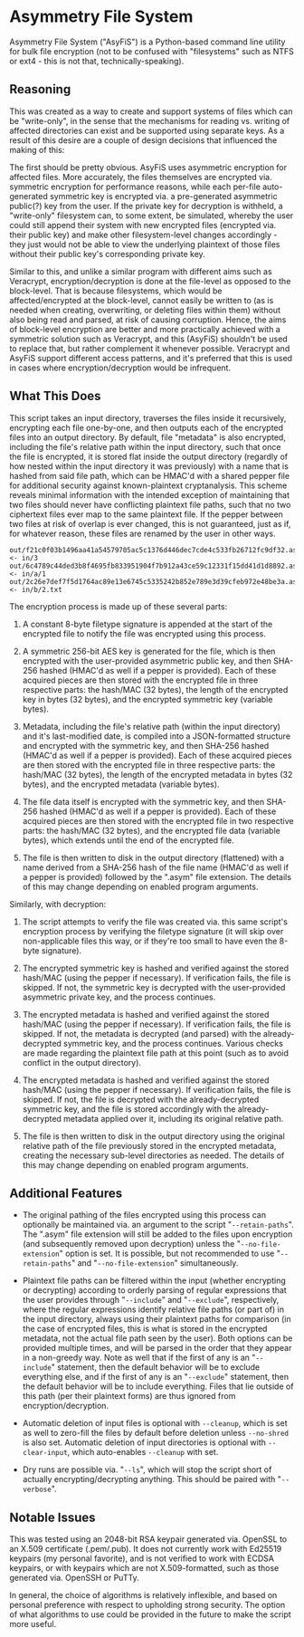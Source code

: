 # Asymmetry File System

Asymmetry File System ("AsyFiS") is a Python-based command line utility for bulk file encryption (not to be confused with "filesystems" such as NTFS or ext4 - this is not that, technically-speaking).

## Reasoning

This was created as a way to create and support systems of files which can be "write-only", in the sense that the mechanisms for reading vs. writing of affected directories can exist and be supported using separate keys. As a result of this desire are a couple of design decisions that influenced the making of this:

The first should be pretty obvious. AsyFiS uses asymmetric encryption for affected files. More accurately, the files themselves are encrypted via. symmetric encryption for performance reasons, while each per-file auto-generated symmetric key is encrypted via. a pre-generated asymmetric public(?) key from the user. If the private key for decryption is withheld, a "write-only" filesystem can, to some extent, be simulated, whereby the user could still append their system with new encrypted files (encrypted via. their public key) and make other filesystem-level changes accordingly - they just would not be able to view the underlying plaintext of those files without their public key's corresponding private key.

Similar to this, and unlike a similar program with different aims such as Veracrypt, encryption/decryption is done at the file-level as opposed to the block-level. That is because filesystems, which would be affected/encrypted at the block-level, cannot easily be written to (as is needed when creating, overwriting, or deleting files within them) without also being read and parsed, at risk of causing corruption. Hence, the aims of block-level encryption are better and more practically achieved with a symmetric solution such as Veracrypt, and this (AsyFiS) shouldn't be used to replace that, but rather complement it whenever possible. Veracrypt and AsyFiS support different access patterns, and it's preferred that this is used in cases where encryption/decryption would be infrequent.

## What This Does

This script takes an input directory, traverses the files inside it recursively, encrypting each file one-by-one, and then outputs each of the encrypted files into an output directory. By default, file "metadata" is also encrypted, including the file's relative path within the input directory, such that once the file is encrypted, it is stored flat inside the output directory (regardly of how nested within the input directory it was previously) with a name that is hashed from said file path, which can be HMAC'd with a shared pepper file for additional security against known-plaintext cryptanalysis. This scheme reveals minimal information with the intended exception of maintaining that two files should never have conflicting plaintext file paths, such that no two ciphertext files ever map to the same plaintext file. If the pepper between two files at risk of overlap is ever changed, this is not guaranteed, just as if, for whatever reason, these files are renamed by the user in other ways.

```
out/f21c0f03b1496aa41a54579705ac5c1376d446dec7cde4c533fb26712fc9df32.asym <- in/3
out/6c4789c44ded3b8f4695fb833951904f7b912a43ce59c12331f15dd41d1d8892.asym <- in/a/1
out/2c26e7def7f5d1764ac89e13e6745c5335242b852e789e3d39cfeb972e48be3a.asym <- in/b/2.txt
```

The encryption process is made up of these several parts:

1. A constant 8-byte filetype signature is appended at the start of the encrypted file to notify the file was encrypted using this process.

2. A symmetric 256-bit AES key is generated for the file, which is then encrypted with the user-provided asymmetric public key, and then SHA-256 hashed (HMAC'd as well if a pepper is provided). Each of these acquired pieces are then stored with the encrypted file in three respective parts: the hash/MAC (32 bytes), the length of the encrypted key in bytes (32 bytes), and the encrypted symmetric key (variable bytes).

3. Metadata, including the file's relative path (within the input directory) and it's last-modified date, is compiled into a JSON-formatted structure and encrypted with the symmetric key, and then SHA-256 hashed (HMAC'd as well if a pepper is provided). Each of these acquired pieces are then stored with the encrypted file in three respective parts: the hash/MAC (32 bytes), the length of the encrypted metadata in bytes (32 bytes), and the encrypted metadata (variable bytes).

4. The file data itself is encrypted with the symmetric key, and then SHA-256 hashed (HMAC'd as well if a pepper is provided). Each of these acquired pieces are then stored with the encrypted file in two respective parts: the hash/MAC (32 bytes), and the encrypted file data (variable bytes), which extends until the end of the encrypted file.

5. The file is then written to disk in the output directory (flattened) with a name derived from a SHA-256 hash of the file name (HMAC'd as well if a pepper is provided) followed by the ".asym" file extension. The details of this may change depending on enabled program arguments.

Similarly, with decryption:

1. The script attempts to verify the file was created via. this same script's encryption process by verifying the filetype signature (it will skip over non-applicable files this way, or if they're too small to have even the 8-byte signature).

2. The encrypted symmetric key is hashed and verified against the stored hash/MAC (using the pepper if necessary). If verification fails, the file is skipped. If not, the symmetric key is decrypted with the user-provided asymmetric private key, and the process continues.

3. The encrypted metadata is hashed and verified against the stored hash/MAC (using the pepper if necessary). If verification fails, the file is skipped. If not, the metadata is decrypted (and parsed) with the already-decrypted symmetric key, and the process continues. Various checks are made regarding the plaintext file path at this point (such as to avoid conflict in the output directory).

4. The encrypted metadata is hashed and verified against the stored hash/MAC (using the pepper if necessary). If verification fails, the file is skipped. If not, the file is decrypted with the already-decrypted symmetric key, and the file is stored accordingly with the already-decrypted metadata applied over it, including its original relative path.

5. The file is then written to disk in the output directory using the original relative path of the file previously stored in the encrypted metadata, creating the necessary sub-level directories as needed. The details of this may change depending on enabled program arguments.

## Additional Features

* The original pathing of the files encrypted using this process can optionally be maintained via. an argument to the script "`--retain-paths`". The ".asym" file extension will still be added to the files upon encryption (and subsequently removed upon decryption) unless the "`--no-file-extension`" option is set. It is possible, but not recommended to use "`--retain-paths`" and "`--no-file-extension`" simultaneously.

* Plaintext file paths can be filtered within the input (whether encrypting or decrypting) according to orderly parsing of regular expressions that the user provides through "`--include`" and "`--exclude`", respectively, where the regular expressions identify relative file paths (or part of) in the input directory, always using their plaintext paths for comparison (in the case of encrypted files, this is what is stored in the encrypted metadata, not the actual file path seen by the user). Both options can be provided multiple times, and will be parsed in the order that they appear in a non-greedy way. Note as well that if the first of any is an "`--include`" statement, then the default behavior will be to exclude everything else, and if the first of any is an "`--exclude`" statement, then the default behavior will be to include everything. Files that lie outside of this path (per their plaintext forms) are thus ignored from encryption/decryption.

* Automatic deletion of input files is optional with `--cleanup`, which is set as well to zero-fill the files by default before deletion unless `--no-shred` is also set. Automatic deletion of input directories is optional with `--clear-input`, which auto-enables `--cleanup` with set.

* Dry runs are possible via. "`--ls`", which will stop the script short of actually encrypting/decrypting anything. This should be paired with "`--verbose`".

## Notable Issues

This was tested using an 2048-bit RSA keypair generated via. OpenSSL to an X.509 certificate (.pem/.pub). It does not currently work with Ed25519 keypairs (my personal favorite), and is not verified to work with ECDSA keypairs, or with keypairs which are not X.509-formatted, such as those generated via. OpenSSH or PuTTy.

In general, the choice of algorithms is relatively inflexible, and based on personal preference with respect to upholding strong security. The option of what algorithms to use could be provided in the future to make the script more useful.